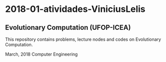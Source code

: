 # 2018-01-atividades-ViniciusLelis

## Evolutionary Computation (UFOP-ICEA)

This repository contains problems, lecture nodes and codes on Evolutionary Computation.

March, 2018
Computer Engineering